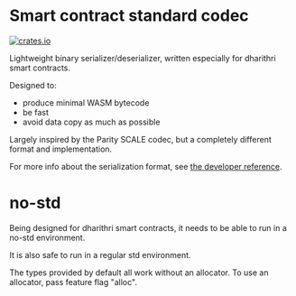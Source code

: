 # Smart contract standard codec

[![crates.io](https://img.shields.io/crates/v/dharithri-sc-codec.svg)](https://crates.io/crates/dharithri-sc-codec) 

Lightweight binary serializer/deserializer, written especially for dharithri smart contracts.

Designed to:
- produce minimal WASM bytecode
- be fast
- avoid data copy as much as possible

Largely inspired by the Parity SCALE codec, but a completely different format and implementation.

For more info about the serialization format, see [the developer reference](https://docs.dharithri.com/developers/developer-reference/serialization-format/).

# no-std

Being designed for dharithri smart contracts, it needs to be able to run in a no-std environment.

It is also safe to run in a regular std environment.

The types provided by default all work without an allocator. To use an allocator, pass feature flag "alloc".
